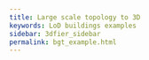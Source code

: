 ```yaml
---
title: Large scale topology to 3D
keywords: LoD buildings examples
sidebar: 3dfier_sidebar
permalink: bgt_example.html
---
```


